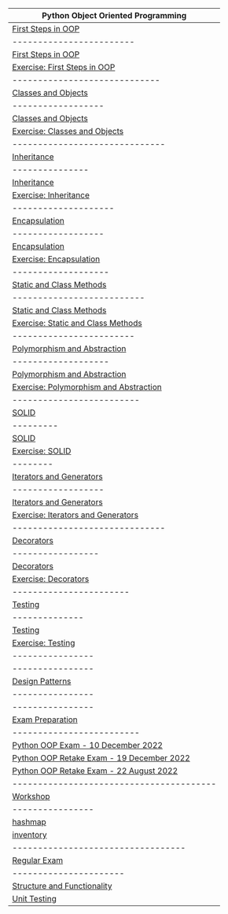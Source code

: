 | Python Object Oriented Programming  | 
| ---------------- |
| <a href="1.First Steps in OOP">First Steps in OOP</a>     | 
| ------------------------ |
| <a href="1.First Steps in OOP/First Steps in OOP - Lab">First Steps in OOP</a>     |
| <a href="1.First Steps in OOP/First Steps in OOP - Exercise">Exercise: First Steps in OOP</a> |
| ----------------------------- |
| <a href="2.Classes and Objects">Classes and Objects</a> |
| ------------------ |
| <a href="2.Classes and Objects/Classes and Objects - Lab">Classes and Objects</a> |
| <a href="2.Classes and Objects/Classes and Objects - Exercise">Exercise: Classes and Objects</a> |
| ------------------------------ |
| <a href="3.Inheritance">Inheritance</a> |
| --------------- |
| <a href="3.Inheritance/Inheritance - Lab">Inheritance</a> |
| <a href="3.Inheritance/Inheritance - Exercise">Exercise: Inheritance</a> |
| -------------------- |
| <a href="4.Encapsulation">Encapsulation</a> |
| ------------------ |
| <a href="4.Encapsulation/Encapsulation - Lab">Encapsulation</a> |
| <a href="4.Encapsulation/Encapsulation - Exercise">Exercise: Encapsulation</a> |
| ------------------- |
| <a href="5.Static and Class Methods">Static and Class Methods</a> |
| -------------------------- |
| <a href="5.Static and Class Methods/Static and Class Methods - Lab">Static and Class Methods</a> |
| <a href="5.Static and Class Methods/Static and Class Methods - Exercise">Exercise: Static and Class Methods</a> |
| ------------------------ |
| <a href="6.Polymorphism and Abstraction">Polymorphism and Abstraction</a> |
| ------------------- |
| <a href="6.Polymorphism and Abstraction/Polymorphism and Abstraction - Lab">Polymorphism and Abstraction</a> |
| <a href="6.Polymorphism and Abstraction/Polymorphism and Abstraction - Exercise">Exercise: Polymorphism and Abstraction</a> |
| ------------------------- |
| <a href="7.SOLID">SOLID</a> |
| --------- |
| <a href="7.SOLID/SOLID - Lab">SOLID</a> |
| <a href="7.SOLID/SOLID - Exercise">Exercise: SOLID</a> |
| -------- |
| <a href="8.Iterators and Generators">Iterators and Generators</a> |
| ------------------ |
| <a href="8.Iterators and Generators/Iterators and Generators - Lab">Iterators and Generators</a> |
| <a href="8.Iterators and Generators/Iterators and Generators - Exercise">Exercise: Iterators and Generators</a> |
| ------------------------------ |
| <a href="9.Decorators">Decorators</a> |
| ----------------- |
| <a href="9.Decorators/Decorators - Lab">Decorators</a> |
| <a href="9.Decorators/Decorators - Exercise">Exercise: Decorators</a> |
| ----------------------- |
| <a href="A.Testing">Testing</a> |
| -------------- |
| <a href="A.Testing/Testing - Lab">Testing</a> |
| <a href="A.Testing/Testing - Exercise">Exercise: Testing</a> |
| ---------------- |
| ---------------- |
| <a href="B.Design Patterns">Design Patterns</a> |
| ---------------- |
| ---------------- |
| <a href="C.Exam Preparation">Exam Preparation</a> |
| ------------------------- |
| <a href="C.Exam Preparation/Python OOP Exam - 10 December 2022">Python OOP Exam - 10 December 2022</a> |
| <a href="C.Exam Preparation/Python OOP Retake Exam - 19 December 2022">Python OOP Retake Exam - 19 December 2022</a> |
| <a href="C.Exam Preparation/Python OOP Retake Exam - 22 August 2022">Python OOP Retake Exam - 22 August 2022</a> |
| ---------------------------------------- |
| <a href="D.Workshop">Workshop</a> |
| ---------------- |
| <a href="D.Workshop/hashmap">hashmap</a> |
| <a href="D.Workshop/inventory">inventory</a> |
| ---------------------------------- |
| <a href="E.Regular Exam">Regular Exam</a> |
| ---------------------- |
| <a href="E.Regular Exam/Structure and Functionality">Structure and Functionality</a> |
| <a href="E.Regular Exam/Unit Testing">Unit Testing</a> |
